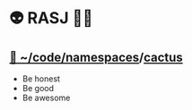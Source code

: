 # 👽 RASJ 👨‍💻  

## [🌵 ~/code/namespaces](https://github.com/rasj-machine/code/tree/main/namespaces)/[cactus](https://github.com/rasj-lab-cactus/codespace)

- Be honest
- Be good
- Be awesome


